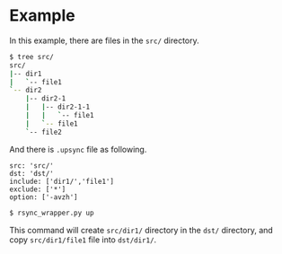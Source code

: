 # Example

In this example, there are files in the `src/` directory.
```bash
$ tree src/
src/
|-- dir1
|   `-- file1
`-- dir2
    |-- dir2-1
    |   |-- dir2-1-1
    |   |   `-- file1
    |   `-- file1
    `-- file2
```

And there is `.upsync` file as following.
```
src: 'src/'
dst: 'dst/'
include: ['dir1/','file1']
exclude: ['*']
option: ['-avzh']
```

```bash
$ rsync_wrapper.py up
```
This command will create `src/dir1/` directory in the `dst/` directory, and copy `src/dir1/file1` file into `dst/dir1/`.

